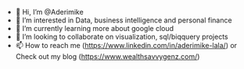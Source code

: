 - 👋 Hi, I’m @Aderimike
- 👀 I’m interested in Data, business intelligence and personal finance
- 🌱 I’m currently learning more about google cloud
- 💞️ I’m looking to collaborate on visualization, sql/biqquery projects
- 📫 How to reach me (https://www.linkedin.com/in/aderimike-lala/) or Check out my blog (https://www.wealthsavvygenz.com/)
<!---
Aderimike/Aderimike is a ✨ special ✨ repository because its `README.md` (this file) appears on your GitHub profile.
You can click the Preview link to take a look at your changes.
--->
